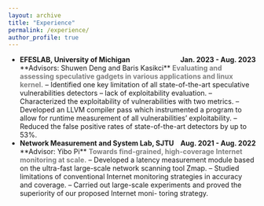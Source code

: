 ```yaml
---
layout: archive
title: "Experience"
permalink: /experience/
author_profile: true
---
```


- <div style="display: flex; justify-content: space-between;"><strong>EFESLAB, University of Michigan</strong><span style="flex-grow: 1;"></span><strong>Jan. 2023 - Aug. 2023</strong></div>  
  **Advisors: Shuwen Deng and Baris Kasikci**  
  <span style="color: gray; font-weight: bold;">Evaluating and assessing speculative gadgets in various applications and linux kernel.</span>  
	– Identified one key limitation of all state-of-the-art speculative vulnerabilities detectors – lack of exploitability evaluation.  
	– Characterized the exploitability of vulnerabilities with two metrics.  
	– Developed an LLVM compiler pass which instrumented a program to allow for runtime measurement of all vulnerabilities’ exploitability.  
	– Reduced the false positive rates of state-of-the-art detectors by up to 53%.

- <div style="display: flex; justify-content: space-between;"><strong>Network Measurement and System Lab, SJTU</strong><span style="flex-grow: 1;"></span><strong>Aug. 2021 - Aug. 2022</strong></div>  
  **Advisor: Yibo Pi**  
  <span style="color: gray; font-weight: bold;">Towards find-grained, high-coverage Internet monitoring at scale.</span>  
	– Developed a latency measurement module based on the ultra-fast large-scale network scanning tool Zmap.  
	– Studied limitations of conventional Internet monitoring strategies in accuracy and coverage.  
	– Carried out large-scale experiments and proved the superiority of our proposed Internet moni-
	toring strategy.


